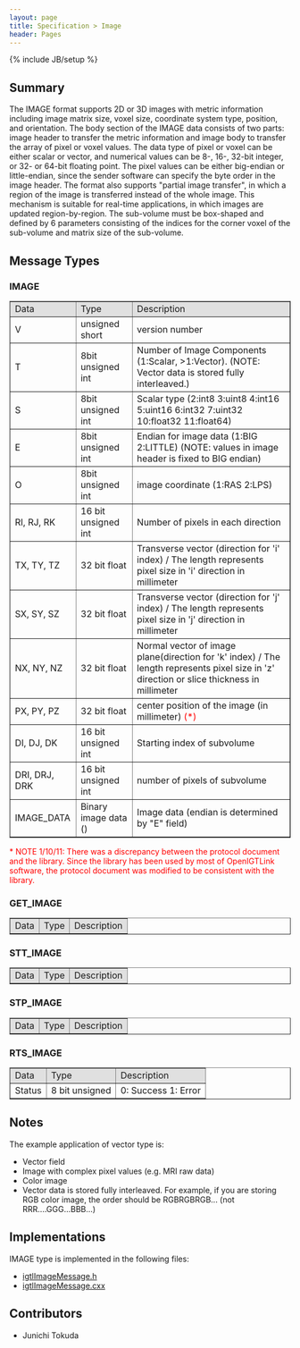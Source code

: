 ```yaml
---
layout: page
title: Specification > Image
header: Pages
---
```

{% include JB/setup %}


## Summary

The IMAGE format supports 2D or 3D images with metric information including image matrix size,
voxel size, coordinate system type, position, and orientation. The body section of the IMAGE
data consists of two parts: image header to transfer the metric information and image body
to transfer the array of pixel or voxel values. The data type of pixel or voxel can be
either scalar or vector, and numerical values can be 8-, 16-, 32-bit integer, or 32-
or 64-bit floating point. The pixel values can be either big-endian or little-endian,
since the sender software can specify the byte order in the image header. The format
also supports "partial image transfer", in which a region of the image is transferred
instead of the whole image. This mechanism is suitable for real-time applications,
in which images are updated region-by-region. The sub-volume must be box-shaped and
defined by 6 parameters consisting of the indices for the corner voxel of the sub-volume
and matrix size of the sub-volume.


## Message Types
### IMAGE

<table border="1" cellpadding="5" cellspacing="0" align="center">
<tr>
<td style="background:#e0e0e0;"> Data
</td><td style="background:#e0e0e0;"> Type
</td><td style="background:#e0e0e0;"> Description
</td></tr>
<tr>
<td align="left"> V
</td><td align="left"> unsigned short
</td><td align="left"> version number
</td></tr>
<tr>
<td align="left"> T
</td><td align="left"> 8bit unsigned int
</td><td align="left"> Number of Image Components (1:Scalar, &gt;1:Vector). (NOTE: Vector data is stored fully interleaved.)
</td></tr>
<tr>
<td align="left"> S
</td><td align="left"> 8bit unsigned int
</td><td align="left"> Scalar type (2:int8 3:uint8 4:int16 5:uint16 6:int32 7:uint32 10:float32 11:float64)
</td></tr>
<tr>
<td align="left"> E
</td><td align="left"> 8bit unsigned int
</td><td align="left"> Endian for image data (1:BIG 2:LITTLE) (NOTE: values in image header is fixed to BIG endian)
</td></tr>
<tr>
<td align="left"> O
</td><td align="left"> 8bit unsigned int
</td><td align="left"> image coordinate (1:RAS 2:LPS)
</td></tr>
<tr>
<td align="left"> RI, RJ, RK
</td><td align="left"> 16 bit unsigned int
</td><td align="left"> Number of pixels in each direction
</td></tr>
<tr>
<td align="left"> TX, TY, TZ
</td><td align="left"> 32 bit float
</td><td align="left"> Transverse vector (direction for 'i' index) / The length represents pixel size in 'i' direction in millimeter
</td></tr>
<tr>
<td align="left"> SX, SY, SZ
</td><td align="left"> 32 bit float
</td><td align="left"> Transverse vector (direction for 'j' index) / The length represents pixel size in 'j' direction in millimeter
</td></tr>
<tr>
<td align="left"> NX, NY, NZ
</td><td align="left"> 32 bit float
</td><td align="left"> Normal vector of image plane(direction for 'k' index) /  The length represents pixel size in 'z' direction or slice thickness in millimeter
</td></tr>
<tr>
<td align="left"> PX, PY, PZ
</td><td align="left"> 32 bit float
</td><td align="left"> center position of the image (in millimeter) <font color="red">(*)</font>
</td></tr>
<tr>
<td align="left"> DI, DJ, DK
</td><td align="left"> 16 bit unsigned int
</td><td align="left"> Starting index of subvolume
</td></tr>
<tr>
<td align="left"> DRI, DRJ, DRK
</td><td align="left"> 16 bit unsigned int
</td><td align="left"> number of pixels of subvolume
</td></tr>
<tr>
<td align="left"> IMAGE_DATA
</td><td align="left"> Binary image data ()
</td><td align="left"> Image data  (endian is determined by "E" field)
</td></tr>
</table>

<font color="red"> * NOTE 1/10/11: There was a discrepancy between the protocol document and the library. Since the library has been used by most of OpenIGTLink software, the protocol document was modified to be consistent with the library. </font>


### GET_IMAGE

<table border="1" cellpadding="5" cellspacing="0" align="center">
<tr>
<td style="background:#e0e0e0;"> Data
</td><td style="background:#e0e0e0;"> Type
</td><td style="background:#e0e0e0;"> Description
</td></tr>
</table>


### STT_IMAGE

<table border="1" cellpadding="5" cellspacing="0" align="center">
<tr>
<td style="background:#e0e0e0;"> Data
</td><td style="background:#e0e0e0;"> Type
</td><td style="background:#e0e0e0;"> Description
</td></tr>
</table>

### STP_IMAGE

<table border="1" cellpadding="5" cellspacing="0" align="center">
<tr>
<td style="background:#e0e0e0;"> Data
</td><td style="background:#e0e0e0;"> Type
</td><td style="background:#e0e0e0;"> Description
</td></tr>
</table>

### RTS_IMAGE

<table border="1" cellpadding="5" cellspacing="0" align="center">
<tr>
<td style="background:#e0e0e0;"> Data
</td><td style="background:#e0e0e0;"> Type
</td><td style="background:#e0e0e0;"> Description
</td></tr>
<tr>
<td align="left"> Status
</td><td align="left"> 8 bit unsigned
</td><td align="left"> 0: Success 1: Error
</td></tr>
</table>

## Notes

The example application of vector type is:
* Vector field
* Image with complex pixel values (e.g. MRI raw data)
* Color image
* Vector data is stored fully interleaved. For example, if you are storing RGB color image, the order should be RGBRGBRGB... (not RRR....GGG...BBB...)

## Implementations

IMAGE type is implemented in the following files:

* [igtlImageMessage.h](https://github.com/openigtlink/OpenIGTLink/tree/release-2.0/Source/igtlImageMessage.h)
* [igtlImageMessage.cxx](https://github.com/openigtlink/OpenIGTLink/tree/release-2.0/Source/igtlImageMessage.cxx)

## Contributors
* Junichi Tokuda
